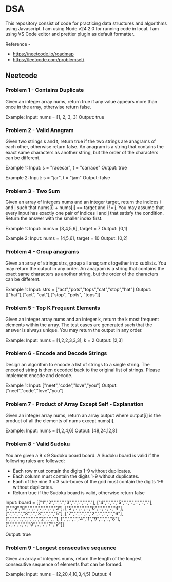 # DSA

This repository consist of code for practicing data structures and algorithms using Javascript.
I am using Node v24.2.0 for running code in local. I am using VS Code editor and prettier plugin as default formatter.

Reference -

- https://neetcode.io/roadmap
- https://leetcode.com/problemset/

## Neetcode

### Problem 1 - Contains Duplicate

Given an integer array nums, return true if any value appears more than once in the array, otherwise return false.

Example:
Input: nums = [1, 2, 3, 3]
Output: true

### Problem 2 - Valid Anagram

Given two strings s and t, return true if the two strings are anagrams of each other, otherwise return false. An anagram is a string that contains the exact same characters as another string, but the order of the characters can be different.

Example 1:
Input: s = "racecar", t = "carrace"
Output: true

Example 2:
Input: s = "jar", t = "jam"
Output: false

### Problem 3 - Two Sum

Given an array of integers nums and an integer target, return the indices i and j such that nums[i] + nums[j] == target and i != j.
You may assume that every input has exactly one pair of indices i and j that satisfy the condition.
Return the answer with the smaller index first.

Example 1:
Input:
nums = [3,4,5,6], target = 7
Output: [0,1]

Example 2:
Input: nums = [4,5,6], target = 10
Output: [0,2]

### Problem 4 - Group anagrams

Given an array of strings strs, group all anagrams together into sublists. You may return the output in any order.
An anagram is a string that contains the exact same characters as another string, but the order of the characters can be different.

Example 1:
Input: strs = ["act","pots","tops","cat","stop","hat"]
Output: [["hat"],["act", "cat"],["stop", "pots", "tops"]]

### Problem 5 - Top K Frequent Elements

Given an integer array nums and an integer k, return the k most frequent elements within the array.
The test cases are generated such that the answer is always unique.
You may return the output in any order.

Example:
Input: nums = [1,2,2,3,3,3], k = 2
Output: [2,3]

### Problem 6 - Encode and Decode Strings

Design an algorithm to encode a list of strings to a single string. The encoded string is then decoded back to the original list of strings. Please implement encode and decode.

Example 1:
Input: ["neet","code","love","you"]
Output:["neet","code","love","you"]

### Problem 7 - Product of Array Except Self - Explanation

Given an integer array nums, return an array output where output[i] is the product of all the elements of nums except nums[i].

Example:
Input: nums = [1,2,4,6]
Output: [48,24,12,8]

### Problem 8 - Valid Sudoku

You are given a 9 x 9 Sudoku board board. A Sudoku board is valid if the following rules are followed:

- Each row must contain the digits 1-9 without duplicates.
- Each column must contain the digits 1-9 without duplicates.
- Each of the nine 3 x 3 sub-boxes of the grid must contain the digits 1-9 without duplicates.
- Return true if the Sudoku board is valid, otherwise return false

Input: board =
[["1","2",".",".","3",".",".",".","."],
 ["4",".",".","5",".",".",".",".","."],
 [".","9","8",".",".",".",".",".","3"],
 ["5",".",".",".","6",".",".",".","4"],
 [".",".",".","8",".","3",".",".","5"],
 ["7",".",".",".","2",".",".",".","6"],
 [".",".",".",".",".",".","2",".","."],
 [".",".",".","4","1","9",".",".","8"],
 [".",".",".",".","8",".",".","7","9"]]

Output: true

### Problem 9 - Longest consecutive sequence

Given an array of integers nums, return the length of the longest consecutive sequence of elements that can be formed.

Example:
Input: nums = [2,20,4,10,3,4,5]
Output: 4
